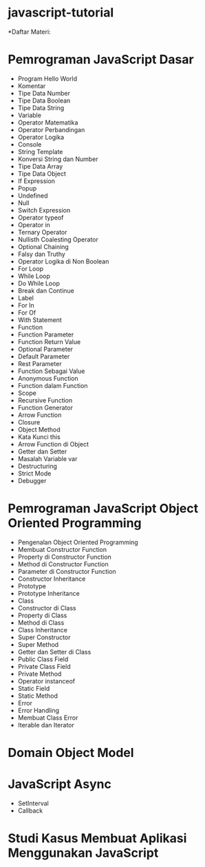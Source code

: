# javascript-tutorial

*Daftar Materi:
# Pemrograman JavaScript Dasar
 - Program Hello World
 - Komentar
 - Tipe Data Number
 - Tipe Data Boolean
 - Tipe Data String
 - Variable
 - Operator Matematika
 - Operator Perbandingan
 - Operator Logika
 - Console
 - String Template
 - Konversi String dan Number
 - Tipe Data Array
 - Tipe Data Object
 - If Expression
 - Popup
 - Undefined
 - Null
 - Switch Expression
 - Operator typeof
 - Operator in
 - Ternary Operator
 - Nullisth Coalesting Operator
 - Optional Chaining
 - Falsy dan Truthy
 - Operator Logika di Non Boolean
 - For Loop
 - While Loop
 - Do While Loop
 - Break dan Continue
 - Label
 - For In
 - For Of
 - With Statement
 - Function
 - Function Parameter
 - Function Return Value
 - Optional Parameter
 - Default Parameter
 - Rest Parameter
 - Function Sebagai Value
 - Anonymous Function
 - Function dalam Function
 - Scope
 - Recursive Function
 - Function Generator
 - Arrow Function
 - Closure
 - Object Method
 - Kata Kunci this
 - Arrow Function di Object
 - Getter dan Setter
 - Masalah Variable var
 - Destructuring
 - Strict Mode
 - Debugger
  
# Pemrograman JavaScript Object Oriented Programming
 - Pengenalan Object Oriented Programming
 - Membuat Constructor Function
 - Property di Constructor Function
 - Method di Constructor Function
 - Parameter di Constructor Function
 - Constructor Inheritance
 - Prototype
 - Prototype Inheritance
 - Class
 - Constructor di Class
 - Property di Class
 - Method di Class
 - Class Inheritance
 - Super Constructor
 - Super Method
 - Getter dan Setter di Class
 - Public Class Field
 - Private Class Field
 - Private Method
 - Operator instanceof
 - Static Field
 - Static Method
 - Error
 - Error Handling
 - Membuat Class Error
 - Iterable dan Iterator
  
# Domain Object Model
# JavaScript Async
- SetInterval
- Callback
# Studi Kasus Membuat Aplikasi Menggunakan JavaScript
